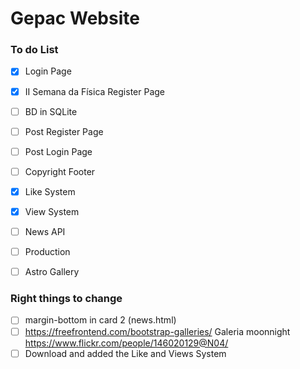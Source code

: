# Gepac Website
### To do List

- [x] Login Page
- [x] II Semana da Física Register Page
- [ ] BD in SQLite
- [ ] Post Register Page
- [ ] Post Login Page
- [ ] Copyright Footer
- [X] Like System
- [X] View System
- [ ] News API
- [ ] Production
- [ ] Astro Gallery


### Right things to change
- [ ] margin-bottom in card 2 (news.html)
- [ ] https://freefrontend.com/bootstrap-galleries/  Galeria moonnight https://www.flickr.com/people/146020129@N04/
- [ ] Download and added the Like and Views System
